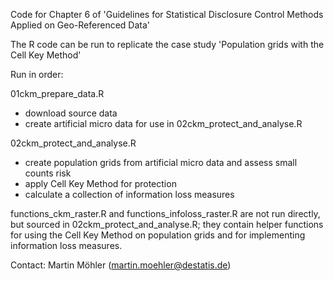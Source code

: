 Code for Chapter 6 of 'Guidelines for Statistical Disclosure Control Methods Applied on Geo-Referenced Data'

The R code can be run to replicate the case study 'Population grids with the Cell Key Method'

Run in order:

01ckm_prepare_data.R

- download source data
- create artificial micro data for use in 02ckm_protect_and_analyse.R

02ckm_protect_and_analyse.R

- create population grids from artificial micro data and assess small counts risk
- apply Cell Key Method for protection
- calculate a collection of information loss measures

functions_ckm_raster.R and functions_infoloss_raster.R are not run directly, but sourced in 02ckm_protect_and_analyse.R; they contain helper functions for using the Cell Key Method on population grids and for implementing information loss measures.

Contact: Martin Möhler (martin.moehler@destatis.de)
